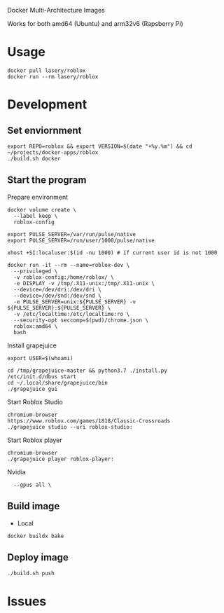Docker Multi-Architecture Images

Works for both amd64 (Ubuntu) and arm32v6 (Rapsberry Pi)

# Usage
```
docker pull lasery/roblox
docker run --rm lasery/roblox
```

# Development

## Set enviornment
```
export REPO=roblox && export VERSION=$(date "+%y.%m") && cd ~/projects/docker-apps/roblox
./build.sh docker
```

## Start the program
Prepare environment
```
docker volume create \
  --label keep \
  roblox-config

export PULSE_SERVER=/var/run/pulse/native
export PULSE_SERVER=/run/user/1000/pulse/native

xhost +SI:localuser:$(id -nu 1000) # if current user id is not 1000
```

```
docker run -it --rm --name=roblox-dev \
  --privileged \
  -v roblox-config:/home/roblox/ \
  -e DISPLAY -v /tmp/.X11-unix:/tmp/.X11-unix \
  --device=/dev/dri:/dev/dri \
  --device=/dev/snd:/dev/snd \
  -e PULSE_SERVER=unix:${PULSE_SERVER} -v ${PULSE_SERVER}:${PULSE_SERVER} \
  -v /etc/localtime:/etc/localtime:ro \
  --security-opt seccomp=$(pwd)/chrome.json \
  roblox:amd64 \
  bash
```

Install grapejuice
```
export USER=$(whoami)

cd /tmp/grapejuice-master && python3.7 ./install.py
/etc/init.d/dbus start
cd ~/.local/share/grapejuice/bin
./grapejuice gui
```

Start Roblox Studio
```
chromium-browser
https://www.roblox.com/games/1818/Classic-Crossroads
./grapejuice studio --uri roblox-studio:
```

Start Roblox player
```
chromium-browser
./grapejuice player roblox-player:
```

Nvidia
```
  --gpus all \
```

## Build image
- Local
```
docker buildx bake
```

## Deploy image
```
./build.sh push
```

# Issues

